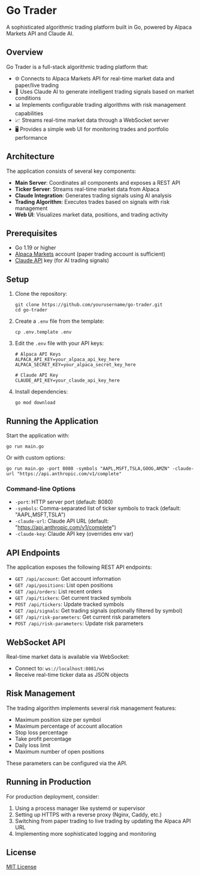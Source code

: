 # Go Trader

A sophisticated algorithmic trading platform built in Go, powered by Alpaca Markets API and Claude AI.

## Overview

Go Trader is a full-stack algorithmic trading platform that:

- 🌐 Connects to Alpaca Markets API for real-time market data and paper/live trading
- 🧠 Uses Claude AI to generate intelligent trading signals based on market conditions
- 📊 Implements configurable trading algorithms with risk management capabilities
- 📈 Streams real-time market data through a WebSocket server
- 🖥️ Provides a simple web UI for monitoring trades and portfolio performance

## Architecture

The application consists of several key components:

- **Main Server**: Coordinates all components and exposes a REST API
- **Ticker Server**: Streams real-time market data from Alpaca
- **Claude Integration**: Generates trading signals using AI analysis
- **Trading Algorithm**: Executes trades based on signals with risk management
- **Web UI**: Visualizes market data, positions, and trading activity

## Prerequisites

- Go 1.19 or higher
- [Alpaca Markets](https://alpaca.markets/) account (paper trading account is sufficient)
- [Claude API](https://console.anthropic.com/) key (for AI trading signals)

## Setup

1. Clone the repository:
   ```
   git clone https://github.com/yourusername/go-trader.git
   cd go-trader
   ```

2. Create a `.env` file from the template:
   ```
   cp .env.template .env
   ```

3. Edit the `.env` file with your API keys:
   ```
   # Alpaca API Keys
   ALPACA_API_KEY=your_alpaca_api_key_here
   ALPACA_SECRET_KEY=your_alpaca_secret_key_here
   
   # Claude API Key
   CLAUDE_API_KEY=your_claude_api_key_here
   ```

4. Install dependencies:
   ```
   go mod download
   ```

## Running the Application

Start the application with:

```
go run main.go
```

Or with custom options:

```
go run main.go -port 8080 -symbols "AAPL,MSFT,TSLA,GOOG,AMZN" -claude-url "https://api.anthropic.com/v1/complete"
```

### Command-line Options

- `-port`: HTTP server port (default: 8080)
- `-symbols`: Comma-separated list of ticker symbols to track (default: "AAPL,MSFT,TSLA")
- `-claude-url`: Claude API URL (default: "https://api.anthropic.com/v1/complete")
- `-claude-key`: Claude API key (overrides env var)

## API Endpoints

The application exposes the following REST API endpoints:

- `GET /api/account`: Get account information
- `GET /api/positions`: List open positions
- `GET /api/orders`: List recent orders
- `GET /api/tickers`: Get current tracked symbols
- `POST /api/tickers`: Update tracked symbols
- `GET /api/signals`: Get trading signals (optionally filtered by symbol)
- `GET /api/risk-parameters`: Get current risk parameters
- `POST /api/risk-parameters`: Update risk parameters

## WebSocket API

Real-time market data is available via WebSocket:

- Connect to: `ws://localhost:8081/ws`
- Receive real-time ticker data as JSON objects

## Risk Management

The trading algorithm implements several risk management features:

- Maximum position size per symbol
- Maximum percentage of account allocation
- Stop loss percentage 
- Take profit percentage
- Daily loss limit
- Maximum number of open positions

These parameters can be configured via the API.

## Running in Production

For production deployment, consider:

1. Using a process manager like systemd or supervisor
2. Setting up HTTPS with a reverse proxy (Nginx, Caddy, etc.)
3. Switching from paper trading to live trading by updating the Alpaca API URL
4. Implementing more sophisticated logging and monitoring

## License

[MIT License](LICENSE)